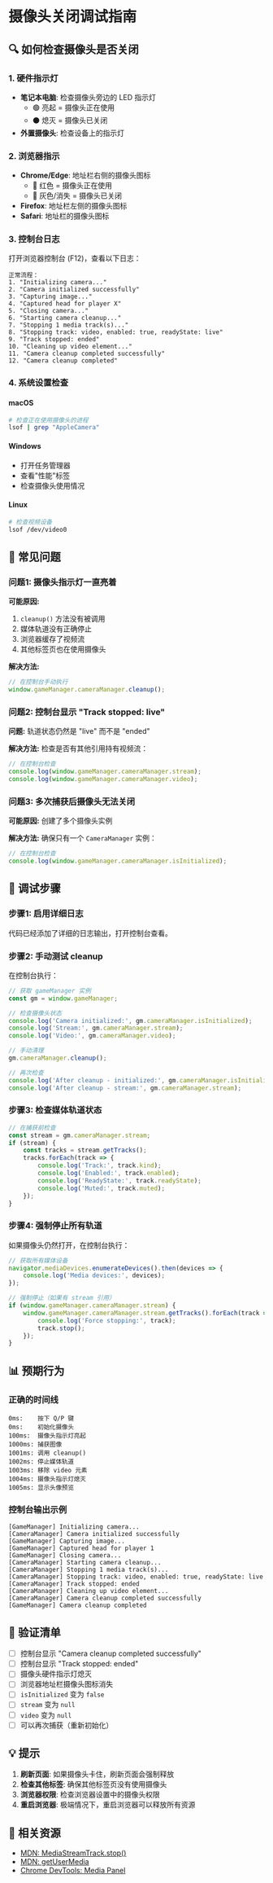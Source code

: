 # 摄像头关闭调试指南

## 🔍 如何检查摄像头是否关闭

### 1. 硬件指示灯
- **笔记本电脑**: 检查摄像头旁边的 LED 指示灯
  - 🟢 亮起 = 摄像头正在使用
  - ⚫ 熄灭 = 摄像头已关闭
- **外置摄像头**: 检查设备上的指示灯

### 2. 浏览器指示
- **Chrome/Edge**: 地址栏右侧的摄像头图标
  - 🎥 红色 = 摄像头正在使用
  - 🎥 灰色/消失 = 摄像头已关闭
- **Firefox**: 地址栏左侧的摄像头图标
- **Safari**: 地址栏的摄像头图标

### 3. 控制台日志
打开浏览器控制台 (F12)，查看以下日志：

```
正常流程：
1. "Initializing camera..."
2. "Camera initialized successfully"
3. "Capturing image..."
4. "Captured head for player X"
5. "Closing camera..."
6. "Starting camera cleanup..."
7. "Stopping 1 media track(s)..."
8. "Stopping track: video, enabled: true, readyState: live"
9. "Track stopped: ended"
10. "Cleaning up video element..."
11. "Camera cleanup completed successfully"
12. "Camera cleanup completed"
```

### 4. 系统设置检查

#### macOS
```bash
# 检查正在使用摄像头的进程
lsof | grep "AppleCamera"
```

#### Windows
- 打开任务管理器
- 查看"性能"标签
- 检查摄像头使用情况

#### Linux
```bash
# 检查视频设备
lsof /dev/video0
```

## 🐛 常见问题

### 问题1: 摄像头指示灯一直亮着

**可能原因:**
1. `cleanup()` 方法没有被调用
2. 媒体轨道没有正确停止
3. 浏览器缓存了视频流
4. 其他标签页也在使用摄像头

**解决方法:**
```javascript
// 在控制台手动执行
window.gameManager.cameraManager.cleanup();
```

### 问题2: 控制台显示 "Track stopped: live"

**问题:** 轨道状态仍然是 "live" 而不是 "ended"

**解决方法:**
检查是否有其他引用持有视频流：
```javascript
// 在控制台检查
console.log(window.gameManager.cameraManager.stream);
console.log(window.gameManager.cameraManager.video);
```

### 问题3: 多次捕获后摄像头无法关闭

**可能原因:** 创建了多个摄像头实例

**解决方法:**
确保只有一个 `CameraManager` 实例：
```javascript
// 在控制台检查
console.log(window.gameManager.cameraManager.isInitialized);
```

## 🔧 调试步骤

### 步骤1: 启用详细日志
代码已经添加了详细的日志输出，打开控制台查看。

### 步骤2: 手动测试 cleanup
在控制台执行：
```javascript
// 获取 gameManager 实例
const gm = window.gameManager;

// 检查摄像头状态
console.log('Camera initialized:', gm.cameraManager.isInitialized);
console.log('Stream:', gm.cameraManager.stream);
console.log('Video:', gm.cameraManager.video);

// 手动清理
gm.cameraManager.cleanup();

// 再次检查
console.log('After cleanup - initialized:', gm.cameraManager.isInitialized);
console.log('After cleanup - stream:', gm.cameraManager.stream);
```

### 步骤3: 检查媒体轨道状态
```javascript
// 在捕获前检查
const stream = gm.cameraManager.stream;
if (stream) {
    const tracks = stream.getTracks();
    tracks.forEach(track => {
        console.log('Track:', track.kind);
        console.log('Enabled:', track.enabled);
        console.log('ReadyState:', track.readyState);
        console.log('Muted:', track.muted);
    });
}
```

### 步骤4: 强制停止所有轨道
如果摄像头仍然打开，在控制台执行：
```javascript
// 获取所有媒体设备
navigator.mediaDevices.enumerateDevices().then(devices => {
    console.log('Media devices:', devices);
});

// 强制停止（如果有 stream 引用）
if (window.gameManager.cameraManager.stream) {
    window.gameManager.cameraManager.stream.getTracks().forEach(track => {
        console.log('Force stopping:', track);
        track.stop();
    });
}
```

## 📊 预期行为

### 正确的时间线
```
0ms:    按下 Q/P 键
0ms:    初始化摄像头
100ms:  摄像头指示灯亮起
1000ms: 捕获图像
1001ms: 调用 cleanup()
1002ms: 停止媒体轨道
1003ms: 移除 video 元素
1004ms: 摄像头指示灯熄灭
1005ms: 显示头像预览
```

### 控制台输出示例
```
[GameManager] Initializing camera...
[CameraManager] Camera initialized successfully
[GameManager] Capturing image...
[GameManager] Captured head for player 1
[GameManager] Closing camera...
[CameraManager] Starting camera cleanup...
[CameraManager] Stopping 1 media track(s)...
[CameraManager] Stopping track: video, enabled: true, readyState: live
[CameraManager] Track stopped: ended
[CameraManager] Cleaning up video element...
[CameraManager] Camera cleanup completed successfully
[GameManager] Camera cleanup completed
```

## 🎯 验证清单

- [ ] 控制台显示 "Camera cleanup completed successfully"
- [ ] 控制台显示 "Track stopped: ended"
- [ ] 摄像头硬件指示灯熄灭
- [ ] 浏览器地址栏摄像头图标消失
- [ ] `isInitialized` 变为 `false`
- [ ] `stream` 变为 `null`
- [ ] `video` 变为 `null`
- [ ] 可以再次捕获（重新初始化）

## 💡 提示

1. **刷新页面**: 如果摄像头卡住，刷新页面会强制释放
2. **检查其他标签**: 确保其他标签页没有使用摄像头
3. **浏览器权限**: 检查浏览器设置中的摄像头权限
4. **重启浏览器**: 极端情况下，重启浏览器可以释放所有资源

## 🔗 相关资源

- [MDN: MediaStreamTrack.stop()](https://developer.mozilla.org/en-US/docs/Web/API/MediaStreamTrack/stop)
- [MDN: getUserMedia](https://developer.mozilla.org/en-US/docs/Web/API/MediaDevices/getUserMedia)
- [Chrome DevTools: Media Panel](https://developer.chrome.com/docs/devtools/media-panel/)
